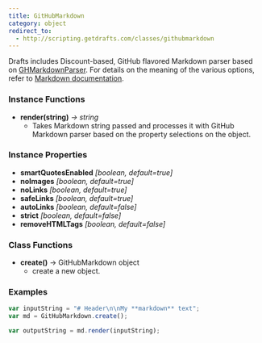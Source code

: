 ```yaml
---
title: GitHubMarkdown
category: object
redirect_to:
  - http://scripting.getdrafts.com/classes/githubmarkdown
---
```


Drafts includes Discount-based, GitHub flavored Markdown parser based on [GHMarkdownParser](https://github.com/OliverLetterer/GHMarkdownParser). For details on the meaning of the various options, refer to [Markdown documentation](https://getdrafts.com/settings/markdown).

### Instance Functions

- **render(string)** *-> string*
  - Takes Markdown string passed and processes it with GitHub Markdown parser based on the property selections on the object.

### Instance Properties

- **smartQuotesEnabled** *[boolean, default=true]*
- **noImages** *[boolean, default=true]*
- **noLinks** *[boolean, default=true]*
- **safeLinks** *[boolean, default=true]*
- **autoLinks** *[boolean, default=false]*
- **strict** *[boolean, default=false]*
- **removeHTMLTags** *[boolean, default=false]*

### Class Functions

- **create()** -> GitHubMarkdown object
  - create a new object.

### Examples

```javascript
var inputString = "# Header\n\nMy **markdown** text";
var md = GitHubMarkdown.create();

var outputString = md.render(inputString);
```
